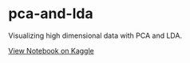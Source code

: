 # pca-and-lda

Visualizing high dimensional data with PCA and LDA.

[View Notebook on Kaggle](https://www.kaggle.com/code/syedasifmn/pca-and-lda/)
